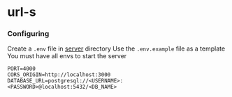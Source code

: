 # url-s

### Configuring

Create a `.env` file in [server](https://github.com/jeremiahvuong/url-s/tree/main/server) directory
Use the `.env.example` file as a template
You must have all envs to start the server

```
PORT=4000
CORS_ORIGIN=http://localhost:3000
DATABASE_URL=postgresql://<USERNAME>:<PASSWORD>@localhost:5432/<DB_NAME>
```
